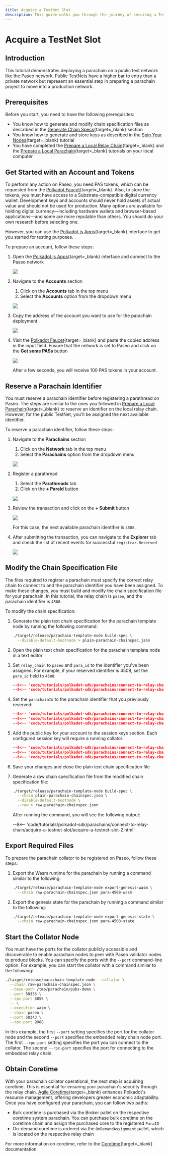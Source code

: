 ```yaml
---
title: Acquire a TestNet Slot
description: This guide walks you through the journey of securing a TestNet slot on Paseo for your parachain, detailing each step to a successful registration.
---
```


# Acquire a TestNet Slot

## Introduction

This tutorial demonstrates deploying a parachain on a public test network like the Paseo network. Public TestNets have a higher bar to entry than a private network but represent an essential step in preparing a parachain project to move into a production network.

## Prerequisites

Before you start, you need to have the following prerequisites:

- You know how to generate and modify chain specification files as described in the [Generate Chain Specs](/develop/blockchains/deployment/generate-chain-specs){target=\_blank} section
- You know how to generate and store keys as described in the [Spin Your Nodes](/tutorials/polkadot-sdk/parachains/local-chain/spin-your-nodes){target=\_blank} tutorial
- You have completed the [Prepare a Local Relay Chain](/tutorials/polkadot-sdk/parachains/connect-to-relay-chain/prepare-relay-chain/){target=\_blank} and the [Prepare a Local Parachain](/tutorials/polkadot-sdk/parachains/connect-to-relay-chain/prepare-parachain/){target=\_blank} tutorials on your local computer

## Get Started with an Account and Tokens

To perform any action on Paseo, you need PAS tokens, which can be requested from the [Polkadot Faucet](https://faucet.polkadot.io/){target=\_blank}. Also, to store the tokens, you must have access to a Substrate-compatible digital currency wallet. Development keys and accounts should never hold assets of actual value and should not be used for production. Many options are available for holding digital currency—including hardware wallets and browser-based applications—and some are more reputable than others. You should do your own research before selecting one.

However, you can use the [Polkadot.js Apps](https://polkadot.js.org/apps/){target=\_blank} interface to get you started for testing purposes.

To prepare an account, follow these steps:

1. Open the [Polkadot.js Apps](https://polkadot.js.org/apps/){target=\_blank} interface and connect to the Paseo network

    ![](/images/tutorials/polkadot-sdk/parachains/connect-to-relay-chain/acquire-a-testnet-slot/acquire-a-testnet-slot-1.webp)

2. Navigate to the **Accounts** section
    1. Click on the **Accounts** tab in the top menu
    2. Select the **Accounts** option from the dropdown menu
  
    ![](/images/tutorials/polkadot-sdk/parachains/connect-to-relay-chain/acquire-a-testnet-slot/acquire-a-testnet-slot-2.webp)

3. Copy the address of the account you want to use for the parachain deployment

    ![](/images/tutorials/polkadot-sdk/parachains/connect-to-relay-chain/acquire-a-testnet-slot/acquire-a-testnet-slot-3.webp)

4. Visit the [Polkadot Faucet](https://faucet.polkadot.io){target=\_blank} and paste the copied address in the input field. Ensure that the network is set to Paseo and click on the **Get some PASs** button

    ![](/images/tutorials/polkadot-sdk/parachains/connect-to-relay-chain/acquire-a-testnet-slot/acquire-a-testnet-slot-4.webp)

    After a few seconds, you will receive 100 PAS tokens in your account.

## Reserve a Parachain Identifier

You must reserve a parachain identifier before registering a parathread on Paseo. The steps are similar to the ones you followed in [Prepare a Local Parachain](/tutorials/polkadot-sdk/parachains/connect-to-relay-chain/prepare-parachain){target=_\blank} to reserve an identifier on the local relay chain. However, for the public TestNet, you'll be assigned the next available identifier.

To reserve a parachain identifier, follow these steps:

1. Navigate to the **Parachains** section
    1. Click on the **Network** tab in the top menu
    2. Select the **Parachains** option from the dropdown menu

    ![](/images/tutorials/polkadot-sdk/parachains/connect-to-relay-chain/acquire-a-testnet-slot/acquire-a-testnet-slot-5.webp)

2. Register a parathread
    1. Select the **Parathreads** tab
    2. Click on the **+ ParaId** button

    ![](/images/tutorials/polkadot-sdk/parachains/connect-to-relay-chain/acquire-a-testnet-slot/acquire-a-testnet-slot-6.webp)

3. Review the transaction and click on the **+ Submit** button

    ![](/images/tutorials/polkadot-sdk/parachains/connect-to-relay-chain/acquire-a-testnet-slot/acquire-a-testnet-slot-7.webp)

    For this case, the next available parachain identifier is `4508`.

4. After submitting the transaction, you can navigate to the **Explorer** tab and check the list of recent events for successful `registrar.Reserved`

    ![](/images/tutorials/polkadot-sdk/parachains/connect-to-relay-chain/acquire-a-testnet-slot/acquire-a-testnet-slot-8.webp)

## Modify the Chain Specification File

The files required to register a parachain must specify the correct relay chain to connect to and the parachain identifier you have been assigned. To make these changes, you must build and modify the chain specification file for your parachain. In this tutorial, the relay chain is `paseo`, and the parachain identifier is `4508`.

To modify the chain specification:

1. Generate the plain text chain specification for the parachain template node by running the following command:

    ```bash
    ./target/release/parachain-template-node build-spec \
      --disable-default-bootnode > plain-parachain-chainspec.json
    ```

2. Open the plain text chain specification for the parachain template node in a text editor

3. Set `relay_chain` to `paseo` and `para_id` to the identifier you've been assigned. For example, if your reserved identifier is 4508, set the `para_id` field to `4508`:

      ```json
      --8<-- 'code/tutorials/polkadot-sdk/parachains/connect-to-relay-chain/acquire-a-testnet-slot/acquire-a-testnet-slot-1.json:1:4'
      --8<-- 'code/tutorials/polkadot-sdk/parachains/connect-to-relay-chain/acquire-a-testnet-slot/acquire-a-testnet-slot-1.json:23:25'
      ```

4. Set the `parachainId` to the parachain identifier that you previously reserved:

      ```json
      --8<-- 'code/tutorials/polkadot-sdk/parachains/connect-to-relay-chain/acquire-a-testnet-slot/acquire-a-testnet-slot-1.json::2'
      --8<-- 'code/tutorials/polkadot-sdk/parachains/connect-to-relay-chain/acquire-a-testnet-slot/acquire-a-testnet-slot-1.json:5:10'
      --8<-- 'code/tutorials/polkadot-sdk/parachains/connect-to-relay-chain/acquire-a-testnet-slot/acquire-a-testnet-slot-1.json:22:25'
      ```

5. Add the public key for your account to the session keys section. Each configured session key will require a running collator:

      ```json
      --8<-- 'code/tutorials/polkadot-sdk/parachains/connect-to-relay-chain/acquire-a-testnet-slot/acquire-a-testnet-slot-1.json::2'
      --8<-- 'code/tutorials/polkadot-sdk/parachains/connect-to-relay-chain/acquire-a-testnet-slot/acquire-a-testnet-slot-1.json:5:7'
      --8<-- 'code/tutorials/polkadot-sdk/parachains/connect-to-relay-chain/acquire-a-testnet-slot/acquire-a-testnet-slot-1.json:11:25'
      ```

6. Save your changes and close the plain text chain specification file

7. Generate a raw chain specification file from the modified chain specification file:

      ```bash
      ./target/release/parachain-template-node build-spec \
        --chain plain-parachain-chainspec.json \
        --disable-default-bootnode \
        --raw > raw-parachain-chainspec.json
      ```

      After running the command, you will see the following output:

      --8<-- 'code/tutorials/polkadot-sdk/parachains/connect-to-relay-chain/acquire-a-testnet-slot/acquire-a-testnet-slot-2.html'

## Export Required Files

To prepare the parachain collator to be registered on Paseo, follow these steps:

1. Export the Wasm runtime for the parachain by running a command similar to the following:

      ```bash
      ./target/release/parachain-template-node export-genesis-wasm \
        --chain raw-parachain-chainspec.json para-4508-wasm
      ```

2. Export the genesis state for the parachain by running a command similar to the following:

      ```bash
      ./target/release/parachain-template-node export-genesis-state \
        --chain raw-parachain-chainspec.json para-4508-state
      ```

## Start the Collator Node

You must have the ports for the collator publicly accessible and discoverable to enable parachain nodes to peer with Paseo validator nodes to produce blocks. You can specify the ports with the `--port` command-line option. For example, you can start the collator with a command similar to the following:

```bash
./target/release/parachain-template-node --collator \
  --chain raw-parachain-chainspec.json \
  --base-path /tmp/parachain/pubs-demo \
  --port 50333 \
  --rpc-port 8855 \
  -- \
  --execution wasm \
  --chain paseo \
  --port 50343 \
  --rpc-port 9988
```

In this example, the first `--port` setting specifies the port for the collator node and the second `--port` specifies the embedded relay chain node port. The first `--rpc-port` setting specifies the port you can connect to the collator. The second `--rpc-port` specifies the port for connecting to the embedded relay chain.

## Obtain Coretime

With your parachain collator operational, the next step is acquiring coretime. This is essential for ensuring your parachain's security through the relay chain. [Agile Coretime](https://wiki.polkadot.network/docs/learn-agile-coretime){target=\_blank} enhances Polkadot's resource management, offering developers greater economic adaptability. Once you have configured your parachain, you can follow two paths:

- Bulk coretime is purchased via the Broker pallet on the respective coretime system parachain. You can purchase bulk coretime on the coretime chain and assign the purchased core to the registered `ParaID`
- On-demand coretime is ordered via the `OnDemandAssignment` pallet, which is located on the respective relay chain

For more information on coretime, refer to the [Coretime](/polkadot-protocol/architecture/system-chains/coretime/){target=\_blank} documentation.
